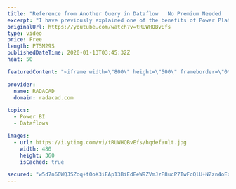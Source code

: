 ```yaml
---
title: "Reference from Another Query in Dataflow   No Premium Needed   Power Platform Dataflows"
excerpt: "I have previously explained one of the benefits of Power Platform dataflows, which was the ability to refresh the data as many times as you want (on a scheduled basis), and the ability to refresh even with the frequency of a minute. Another useful feature of Power Platform dataflows is the ability to"
originalUrl: https://youtube.com/watch?v=tRUWHQBvEfs
type: video
price: Free
length: PT5M29S
publishedDateTime: 2020-01-13T03:45:32Z
heat: 50

featuredContent: "<iframe width=\"800\" height=\"500\" frameborder=\"0\" src=\"https://www.youtube.com/embed/tRUWHQBvEfs\" allow=\"accelerometer; autoplay; encrypted-media; gyroscope; picture-in-picture\" allowfullscreen></iframe>"

provider:
  name: RADACAD
  domain: radacad.com

topics:
  - Power BI
  - Dataflows

images:
  - url: https://i.ytimg.com/vi/tRUWHQBvEfs/hqdefault.jpg
    width: 480
    height: 360
    isCached: true

secured: "w5d7n60WQJSZoq+tOoX3iEAp13BiEdEeW9ZVmJzP8ucP7TwFcQlU+NZzn4oEofmHhZMAI1NNVrZBFO7HgNqVlBmaTXH4IjgQSNfTkgtcegBnvz5EBvMz3+3zuJ8e4KbRJP5BCjVZ5HxxY7MZknWSJZSthpp0vy12pldJ0fAx9L+FoSPn/YEuDdYltt6YJSIL43x5CEMSiV8ou+jK1Zf6HHHju0ojAbvhkObAJYyXd545a7giS4hh+m+582msxtJM0vbsvXbm+c6YvhZQ+FX38AsF93o9Sihk5Q22Rn816dQ/O5VNabGQel3AfUSR3oFMQX250bHh8wTGObzuMYp+PW5Qhsjm6s6bNtAwGSPaDhNCRwfq6dmmDkviJQNsH80jwdMUIkias6B3Rodg4aVAH27KxRTOMr1XT9aRp+VVozg=;bXGFA3UV+Xup7laDMhOAQQ=="
---
```


